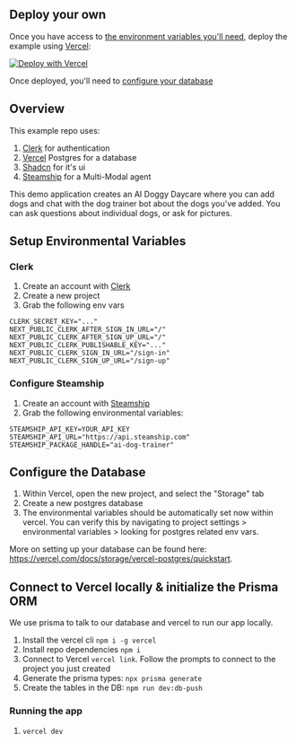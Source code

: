 ## Deploy your own

Once you have access to [the environment variables you'll need](#set-up-environment-variables), deploy the example using [Vercel](https://vercel.com?utm_source=github&utm_medium=readme&utm_campaign=next-example):

[![Deploy with Vercel](https://vercel.com/button)](https://vercel.com/new/clone?repository-url=https://github.com/steamship-core/steamship-frontend/tree/main/examples/nextjs-advanced&project-name=steamship-web-app&repository-name=steamship-web-app&env=CLERK_SECRET_KEY,NEXT_PUBLIC_CLERK_AFTER_SIGN_IN_URL,NEXT_PUBLIC_CLERK_AFTER_SIGN_UP_URL,NEXT_PUBLIC_CLERK_PUBLISHABLE_KEY,NEXT_PUBLIC_CLERK_SIGN_IN_URL,NEXT_PUBLIC_CLERK_SIGN_UP_URL,STEAMSHIP_API_KEY,STEAMSHIP_API_URL,STEAMSHIP_PACKAGE_HANDLE)

Once deployed, you'll need to [configure your database](#configure-the-database)

## Overview

This example repo uses:

1. [Clerk](https://clerk.com/) for authentication
2. [Vercel](https://vercel.com/) Postgres for a database
3. [Shadcn](https://ui.shadcn.com/) for it's ui
4. [Steamship](https://steamship.com) for a Multi-Modal agent

This demo application creates an AI Doggy Daycare where you can add dogs and chat with the dog trainer bot about the dogs you've added. You can ask questions about individual dogs, or ask for pictures.

## Setup Environmental Variables

### Clerk

1. Create an account with [Clerk](https://clerk.com/)
2. Create a new project
3. Grab the following env vars

```
CLERK_SECRET_KEY="..."
NEXT_PUBLIC_CLERK_AFTER_SIGN_IN_URL="/"
NEXT_PUBLIC_CLERK_AFTER_SIGN_UP_URL="/"
NEXT_PUBLIC_CLERK_PUBLISHABLE_KEY="..."
NEXT_PUBLIC_CLERK_SIGN_IN_URL="/sign-in"
NEXT_PUBLIC_CLERK_SIGN_UP_URL="/sign-up"
```

### Configure Steamship

1. Create an account with [Steamship](https://steamship.com)
2. Grab the following environmental variables:

```
STEAMSHIP_API_KEY=YOUR_API_KEY
STEAMSHIP_API_URL="https://api.steamship.com"
STEAMSHIP_PACKAGE_HANDLE="ai-dog-trainer"
```

## Configure the Database

1. Within Vercel, open the new project, and select the "Storage" tab
2. Create a new postgres database
3. The environmental variables should be automatically set now within vercel. You can verify this by navigating to project settings > environmental variables > looking for postgres related env vars.

More on setting up your database can be found here: https://vercel.com/docs/storage/vercel-postgres/quickstart.

## Connect to Vercel locally & initialize the Prisma ORM

We use prisma to talk to our database and vercel to run our app locally.

1. Install the vercel cli `npm i -g vercel`
2. Install repo dependencies `npm i`
3. Connect to Vercel `vercel link`. Follow the prompts to connect to the project you just created
4. Generate the prisma types: `npx prisma generate`
5. Create the tables in the DB: `npm run dev:db-push`

### Running the app

1. `vercel dev`
